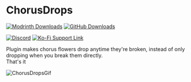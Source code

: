 # ChorusDrops

[![Modrinth Downloads](https://img.shields.io/modrinth/dt/chorusdrops?color=00AAAA&label=Modrinth%20Downloads&style=flat-square&logo=modrinth)](https://modrinth.com/plugin/chorusdrops)
[![GitHub Downloads](https://img.shields.io/github/downloads/ADHDMC/ChorusDrops/total?color=00AAAA&label=GitHub%20Downloads&logo=github&style=flat-square)](https://github.com/ADHDMC/ChorusDrops/releases)

[![Discord](https://img.shields.io/badge/Discord-join-7289DA?logo=discord&logoColor=7289DA&style=flat-square)](https://discord.gg/qe3YQrbegA)
[![Ko-Fi Support Link](https://img.shields.io/badge/ADHDMC_Development-Ko--fi-FF5E5B?logo=ko-fi&style=flat-square)](https://ko-fi.com/adhdmc_dev)

Plugin makes chorus flowers drop anytime they're broken, instead of only dropping when you break them directly.
<br>That's it

![ChorusDropsGif](https://user-images.githubusercontent.com/45906780/175381502-80e204b1-7d36-407f-ab7f-bfe549d4c21d.gif)
